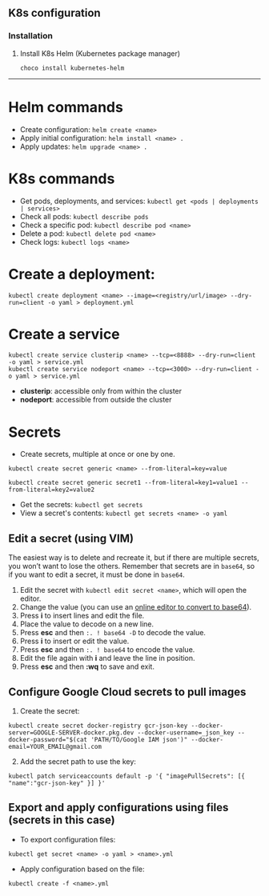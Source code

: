 
## K8s configuration

### Installation
1. Install K8s Helm (Kubernetes package manager)
   ```shell
   choco install kubernetes-helm
   ```

---

# Helm commands

* Create configuration: `helm create <name>`
* Apply initial configuration: `helm install <name> .`
* Apply updates: `helm upgrade <name> .`

# K8s commands

* Get pods, deployments, and services: `kubectl get <pods | deployments | services>`
* Check all pods: `kubectl describe pods`
* Check a specific pod: `kubectl describe pod <name>`
* Delete a pod: `kubectl delete pod <name>`
* Check logs: `kubectl logs <name>`

# Create a deployment:
```
kubectl create deployment <name> --image=<registry/url/image> --dry-run=client -o yaml > deployment.yml
```

# Create a service
```
kubectl create service clusterip <name> --tcp=<8888> --dry-run=client -o yaml > service.yml 
kubectl create service nodeport <name> --tcp=<3000> --dry-run=client -o yaml > service.yml
```
* **clusterip**: accessible only from within the cluster
* **nodeport**: accessible from outside the cluster

# Secrets

* Create secrets, multiple at once or one by one.
```
kubectl create secret generic <name> --from-literal=key=value

kubectl create secret generic secret1 --from-literal=key1=value1 --from-literal=key2=value2
```
* Get the secrets: `kubectl get secrets`
* View a secret's contents: `kubectl get secrets <name> -o yaml`

## Edit a secret (using VIM)
The easiest way is to delete and recreate it, but if there are multiple secrets, you won’t want to lose the others. Remember that secrets are in `base64`, so if you want to edit a secret, it must be done in `base64`.

1. Edit the secret with `kubectl edit secret <name>`, which will open the editor.
2. Change the value (you can use an [online editor to convert to base64](https://www.rapidtables.com/web/tools/base64-decode.html)).
3. Press **i** to insert lines and edit the file.
4. Place the value to decode on a new line.
5. Press **esc** and then `:. ! base64 -D` to decode the value.
6. Press **i** to insert or edit the value.
7. Press **esc** and then `:. ! base64` to encode the value.
8. Edit the file again with **i** and leave the line in position.
9. Press **esc** and then **:wq** to save and exit.

## Configure Google Cloud secrets to pull images

1. Create the secret:
```
kubectl create secret docker-registry gcr-json-key --docker-server=GOOGLE-SERVER-docker.pkg.dev --docker-username=_json_key --docker-password="$(cat 'PATH/TO/Google IAM json')" --docker-email=YOUR_EMAIL@gmail.com
```

2. Add the secret path to use the key:
```
kubectl patch serviceaccounts default -p '{ "imagePullSecrets": [{ "name":"gcr-json-key" }] }'
```

## Export and apply configurations using files (secrets in this case)
* To export configuration files:

```
kubectl get secret <name> -o yaml > <name>.yml
```

* Apply configuration based on the file:
```
kubectl create -f <name>.yml
```

